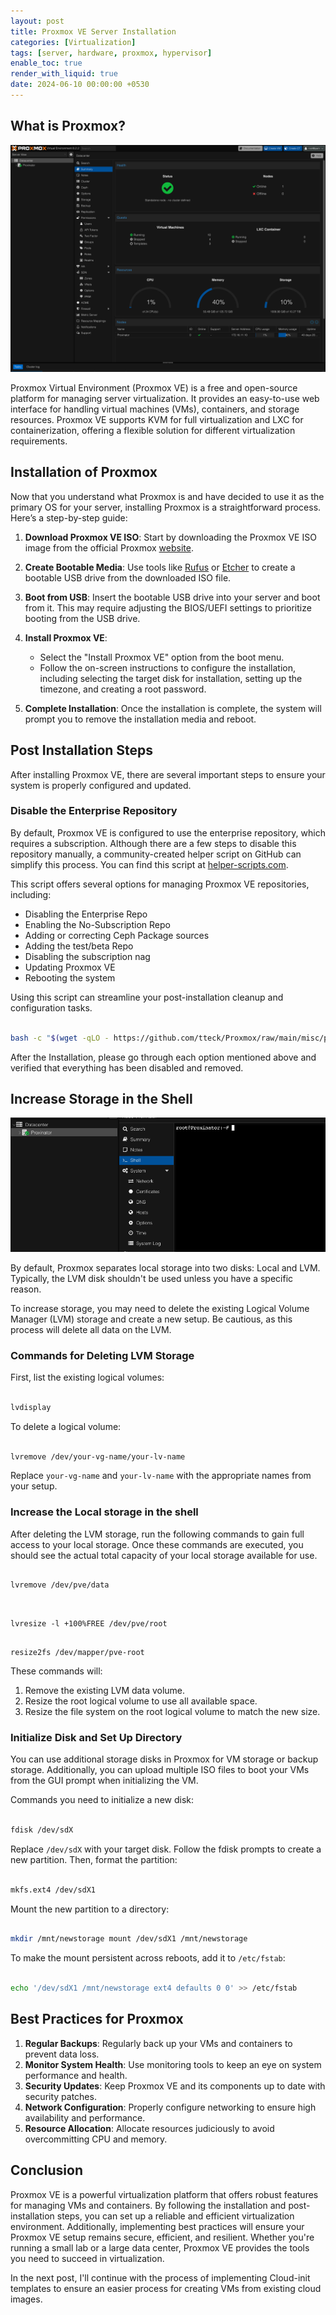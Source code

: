```yaml
---
layout: post
title: Proxmox VE Server Installation
categories: [Virtualization]
tags: [server, hardware, proxmox, hypervisor]
enable_toc: true
render_with_liquid: true
date: 2024-06-10 00:00:00 +0530
---
```


## What is Proxmox?

![proxmox](/assets/img/proxmox/proxmox-sample.png)

Proxmox Virtual Environment (Proxmox VE) is a free and open-source platform for managing server virtualization. It provides an easy-to-use web interface for handling virtual machines (VMs), containers, and storage resources. Proxmox VE supports KVM for full virtualization and LXC for containerization, offering a flexible solution for different virtualization requirements.

## Installation of Proxmox

Now that you understand what Proxmox is and have decided to use it as the primary OS for your server, installing Proxmox is a straightforward process. Here’s a step-by-step guide:

1. **Download Proxmox VE ISO**: Start by downloading the Proxmox VE ISO image from the official Proxmox [website](https://proxmox.com/en/proxmox-virtual-environment/overview).

2. **Create Bootable Media**: Use tools like [Rufus](https://rufus.ie/en/) or [Etcher](https://etcher.download/) to create a bootable USB drive from the downloaded ISO file.

3. **Boot from USB**: Insert the bootable USB drive into your server and boot from it. This may require adjusting the BIOS/UEFI settings to prioritize booting from the USB drive.

4. **Install Proxmox VE**:
	- Select the "Install Proxmox VE" option from the boot menu.
    - Follow the on-screen instructions to configure the installation, including selecting the target disk for installation, setting up the timezone, and creating a root password.

5. **Complete Installation**: Once the installation is complete, the system will prompt you to remove the installation media and reboot.

## Post Installation Steps

After installing Proxmox VE, there are several important steps to ensure your system is properly configured and updated.

### Disable the Enterprise Repository

By default, Proxmox VE is configured to use the enterprise repository, which requires a subscription. Although there are a few steps to disable this repository manually, a community-created helper script on GitHub can simplify this process. You can find this script at [helper-scripts.com](https://helper-scripts.com/).

This script offers several options for managing Proxmox VE repositories, including:

- Disabling the Enterprise Repo
- Enabling the No-Subscription Repo
- Adding or correcting Ceph Package sources
- Adding the test/beta Repo
- Disabling the subscription nag
- Updating Proxmox VE
- Rebooting the system

Using this script can streamline your post-installation cleanup and configuration tasks.

```bash

bash -c "$(wget -qLO - https://github.com/tteck/Proxmox/raw/main/misc/post-pve-install.sh)"

```

After the Installation, please go through each option mentioned above and verified that everything has been disabled and removed. 


## Increase Storage in the Shell

![proxmox-shell](/assets/img/proxmox/proxmox-shell.png)

By default, Proxmox separates local storage into two disks: Local and LVM. Typically, the LVM disk shouldn't be used unless you have a specific reason.

To increase storage, you may need to delete the existing Logical Volume Manager (LVM) storage and create a new setup. Be cautious, as this process will delete all data on the LVM.

### Commands for Deleting LVM Storage

First, list the existing logical volumes:

```bash

lvdisplay

```

To delete a logical volume:

```bash

lvremove /dev/your-vg-name/your-lv-name

```

Replace `your-vg-name` and `your-lv-name` with the appropriate names from your setup.

### Increase the Local storage in the shell

After deleting the LVM storage, run the following commands to gain full access to your local storage. Once these commands are executed, you should see the actual total capacity of your local storage available for use.

```shell

lvremove /dev/pve/data


```

```shell

lvresize -l +100%FREE /dev/pve/root

```

```shell

resize2fs /dev/mapper/pve-root

```

These commands will:

1. Remove the existing LVM data volume.
2. Resize the root logical volume to use all available space.
3. Resize the file system on the root logical volume to match the new size.

### Initialize Disk and Set Up Directory

You can use additional storage disks in Proxmox for VM storage or backup storage. Additionally, you can upload multiple ISO files to boot your VMs from the GUI prompt when initializing the VM.

Commands you need to initialize a new disk:

```bash

fdisk /dev/sdX

```

Replace `/dev/sdX` with your target disk. Follow the fdisk prompts to create a new partition. Then, format the partition:

```bash

mkfs.ext4 /dev/sdX1

```

Mount the new partition to a directory:

```bash

mkdir /mnt/newstorage mount /dev/sdX1 /mnt/newstorage

```

To make the mount persistent across reboots, add it to `/etc/fstab`:

```bash

echo '/dev/sdX1 /mnt/newstorage ext4 defaults 0 0' >> /etc/fstab

```

## Best Practices for Proxmox

1. **Regular Backups**: Regularly back up your VMs and containers to prevent data loss.
2. **Monitor System Health**: Use monitoring tools to keep an eye on system performance and health.
3. **Security Updates**: Keep Proxmox VE and its components up to date with security patches.
4. **Network Configuration**: Properly configure networking to ensure high availability and performance.
5. **Resource Allocation**: Allocate resources judiciously to avoid overcommitting CPU and memory.

## Conclusion

Proxmox VE is a powerful virtualization platform that offers robust features for managing VMs and containers. By following the installation and post-installation steps, you can set up a reliable and efficient virtualization environment. Additionally, implementing best practices will ensure your Proxmox VE setup remains secure, efficient, and resilient. Whether you're running a small lab or a large data center, Proxmox VE provides the tools you need to succeed in virtualization.

In the next post, I'll continue with the process of implementing Cloud-init templates to ensure an easier process for creating VMs from existing cloud images.
